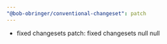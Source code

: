 ```yaml
---
"@bob-obringer/conventional-changeset": patch
---
```


- fixed changesets
  patch: fixed changesets
  null
  null
